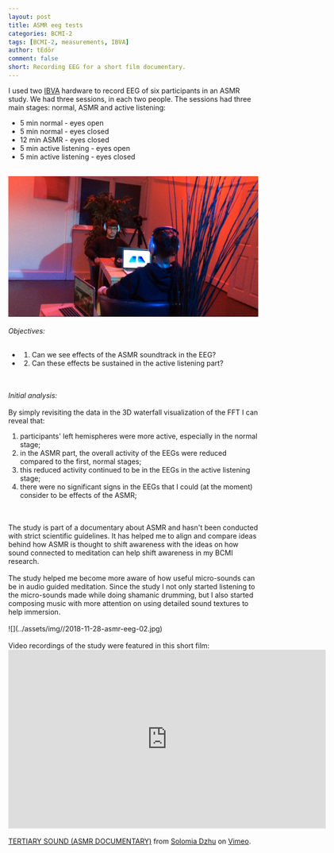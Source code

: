 ```yaml
---
layout: post
title: ASMR eeg tests
categories: BCMI-2
tags: [BCMI-2, measurements, IBVA]
author: tEdör
comment: false
short: Recording EEG for a short film documentary.
---
```

I used two [IBVA](http://ibva.co.uk/) hardware to record EEG of six participants in an ASMR study. We had three sessions, in each two people. The sessions had three main stages: normal, ASMR and active listening:
<br>
- 5 min normal - eyes open
- 5 min normal - eyes closed
- 12 min ASMR - eyes closed
- 5 min active listening - eyes open
- 5 min active listening - eyes closed
<br><br>

![](../assets/img//2018-11-28-asmr-eeg-01.jpg)
<br><br>
_Objectives:_   
<br>
- 1) Can we see effects of the ASMR soundtrack in the EEG?
- 2) Can these effects be sustained in the active listening part?
<br><br><br>

_Initial analysis:_ 
<br>  
By simply revisiting the data in the 3D waterfall visualization of the FFT I can reveal that:
1) participants' left hemispheres were more active, especially in the normal stage;
2) in the ASMR part, the overall activity of the EEGs were reduced compared to the first, normal stages;
3) this reduced activity continued to be in the EEGs in the active listening stage;
4) there were no significant signs in the EEGs that I could (at the moment) consider to be effects of the ASMR;
<br>
<br>
The study is part of a documentary about ASMR and hasn't been conducted with strict scientific guidelines. It has helped me to align and compare ideas behind how ASMR is thought to shift awareness with the ideas on how sound connected to meditation can help shift awareness in my BCMI research.
<br><br>
The study helped me become more aware of how useful micro-sounds can be in audio guided meditation. Since the study I not only started listening to the micro-sounds made while doing shamanic drumming, but I also started composing music with more attention on using detailed sound textures to help immersion.
<br><br>
![](../assets/img//2018-11-28-asmr-eeg-02.jpg)
<br>
<br>
Video recordings of the study were featured in this short film:
<br>
<iframe src="https://player.vimeo.com/video/308468113?color=c672ff&byline=0&portrait=0" width="640" height="360" frameborder="0" allow="autoplay; fullscreen" allowfullscreen></iframe>
<p><a href="https://vimeo.com/308468113">TERTIARY SOUND (ASMR DOCUMENTARY)</a> from <a href="https://vimeo.com/solomia">Solomia Dzhu</a> on <a href="https://vimeo.com">Vimeo</a>.</p>
